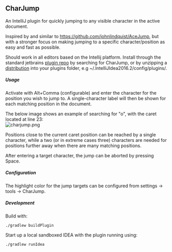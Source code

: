 ## CharJump

An IntelliJ plugin for quickly jumping to any visible character in the active document.

Inspired by and similar to https://github.com/johnlindquist/AceJump, but with a stronger focus on
making jumping to a specific character/position as easy and fast as possible.

Should work in all editors based on the Intellij platform. 
Install through the standard jetbrains [plugin repo](https://www.jetbrains.com/help/idea/2016.2/installing-updating-and-uninstalling-repository-plugins.html#install) by searching for CharJump, or by unzipping a [distribution](https://github.com/jpmossin/charjump/releases) into your plugins folder, e.g ~/.IntelliJIdea2016.2/config/plugins/.


##### Usage
Activate with Alt+Comma (configurable) and enter the character for the position you wish to jump to.
A single-character label will then be shown for each matching position in the document. <br>

The below image shows an example of searching for "o", with the caret located at line 23: <br>
![charjump.png](https://github.com/jpmossin/CharJump/raw/master/charjump.png)

Positions close to the current caret position can be reached by a single character,
while a two (or in extreme cases three) characters are needed for positions further away when there are
many matching positions.
 
After entering a target character, the jump can be aborted by pressing Space.

##### Configuration
The highlight color for the jump targets can be configured from settings -> tools -> CharJump. 

##### Development
Build with:
```
./gradlew buildPlugin
```
Start up a local sandboxed IDEA with the plugin running using: 
```
./gradlew runIdea
```
